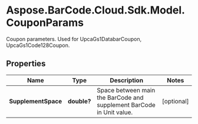 # Aspose.BarCode.Cloud.Sdk.Model.CouponParams

Coupon parameters. Used for UpcaGs1DatabarCoupon, UpcaGs1Code128Coupon.

## Properties

Name | Type | Description | Notes
---- | ---- | ----------- | -----
**SupplementSpace** | **double?** | Space between main the BarCode and supplement BarCode in Unit value. | [optional]
